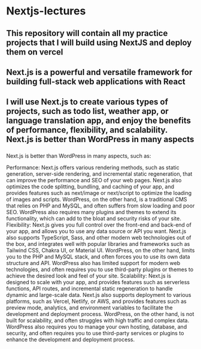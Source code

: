 # Nextjs-lectures

## This repository will contain all my practice projects that I will build using NextJS and deploy them on **vercel**
## Next.js is a powerful and versatile framework for building full-stack web applications with React
## I will use Next.js to create various types of projects, such as todo list, weather app, or language translation app, and enjoy the benefits of performance, flexibility, and scalability. Next.js is better than WordPress in many aspects

### 
Next.js is better than WordPress in many aspects, such as:

Performance: Next.js offers various rendering methods, such as static generation, server-side rendering, and incremental static regeneration, that can improve the performance and SEO of your web pages. Next.js also optimizes the code splitting, bundling, and caching of your app, and provides features such as next/image or next/script to optimize the loading of images and scripts. WordPress, on the other hand, is a traditional CMS that relies on PHP and MySQL, and often suffers from slow loading and poor SEO. WordPress also requires many plugins and themes to extend its functionality, which can add to the bloat and security risks of your site.
Flexibility: Next.js gives you full control over the front-end and back-end of your app, and allows you to use any data source or API you want. Next.js also supports TypeScript, Sass, and other modern web technologies out of the box, and integrates well with popular libraries and frameworks such as Tailwind CSS, Chakra UI, or Material UI. WordPress, on the other hand, limits you to the PHP and MySQL stack, and often forces you to use its own data structure and API. WordPress also has limited support for modern web technologies, and often requires you to use third-party plugins or themes to achieve the desired look and feel of your site.
Scalability: Next.js is designed to scale with your app, and provides features such as serverless functions, API routes, and incremental static regeneration to handle dynamic and large-scale data. Next.js also supports deployment to various platforms, such as Vercel, Netlify, or AWS, and provides features such as preview mode, analytics, and environment variables to facilitate the development and deployment process. WordPress, on the other hand, is not built for scalability, and often struggles with high traffic and complex data. WordPress also requires you to manage your own hosting, database, and security, and often requires you to use third-party services or plugins to enhance the development and deployment process.
